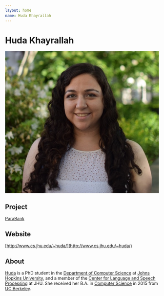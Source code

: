 ```yaml
---
layout: home
name: Huda Khayrallah
---
```


# Huda Khayrallah

![Image](/images/hkhayrallah.jpg)

## Project

[ParaBank](http://decomp.io/projects/parabank/)

## Website

[http://www.cs.jhu.edu/~huda/](http://www.cs.jhu.edu/~huda/)

## About

[Huda](http://www.cs.jhu.edu/~huda/) is a PhD student in the [Department of Computer Science](https://www.cs.jhu.edu/) at [Johns Hopkins University](https://www.jhu.edu/), and a member of the [Center for Language and Speech Processing](https://www.clsp.jhu.edu/) at JHU. She received her B.A. in [Computer Science](https://cs.berkeley.edu/) in 2015 from [UC Berkeley](https://www.berkeley.edu/).
